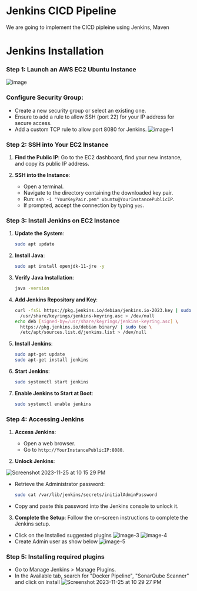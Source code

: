 
# Jenkins CICD Pipeline

We are going to implement the CICD pipleine using Jenkins, Maven



# Jenkins Installation

### Step 1: Launch an AWS EC2 Ubuntu Instance
![image](https://github.com/mahesh430/spring-boot/assets/16769593/b6c58a39-e07c-4fdb-9119-3f2eeb6ad3e1)

### Configure Security Group:

- Create a new security group or select an existing one.
- Ensure to add a rule to allow SSH (port 22) for your IP address for secure access.
- Add a custom TCP rule to allow port 8080 for Jenkins.
![image-1](https://github.com/mahesh430/spring-boot/assets/16769593/93e77da4-0a95-4467-93c4-4b61031848f2)
### Step 2: SSH into Your EC2 Instance

1. **Find the Public IP**: Go to the EC2 dashboard, find your new instance, and copy its public IP address.

2. **SSH into the Instance**:
   - Open a terminal.
   - Navigate to the directory containing the downloaded key pair.
   - Run: `ssh -i "YourKeyPair.pem" ubuntu@YourInstancePublicIP`.
   - If prompted, accept the connection by typing `yes`.

### Step 3: Install Jenkins on EC2 Instance

1. **Update the System**:
   ```bash
   sudo apt update
   ```

2. **Install Java**:
   ```bash
   sudo apt install openjdk-11-jre -y
   ```

3. **Verify Java Installation**:
   ```bash
   java -version
   ```

4. **Add Jenkins Repository and Key**:
   ```bash
   curl -fsSL https://pkg.jenkins.io/debian/jenkins.io-2023.key | sudo tee \
     /usr/share/keyrings/jenkins-keyring.asc > /dev/null
   echo deb [signed-by=/usr/share/keyrings/jenkins-keyring.asc] \
     https://pkg.jenkins.io/debian binary/ | sudo tee \
     /etc/apt/sources.list.d/jenkins.list > /dev/null
   ```

5. **Install Jenkins**:
   ```bash
   sudo apt-get update
   sudo apt-get install jenkins
   ```

6. **Start Jenkins**:
   ```bash
   sudo systemctl start jenkins
   ```

7. **Enable Jenkins to Start at Boot**:
   ```bash
   sudo systemctl enable jenkins
   ```

### Step 4: Accessing Jenkins

1. **Access Jenkins**:
   - Open a web browser.
   - Go to `http://YourInstancePublicIP:8080`.

2. **Unlock Jenkins**:

![Screenshot 2023-11-25 at 10 15 29 PM](https://github.com/mahesh430/spring-boot/assets/16769593/cbd6ce3d-d6e5-4249-85ab-7df669946d68)
   - Retrieve the Administrator password:
     ```bash
     sudo cat /var/lib/jenkins/secrets/initialAdminPassword
     ```
   - Copy and paste this password into the Jenkins console to unlock it.

3. **Complete the Setup**: Follow the on-screen instructions to complete the Jenkins setup.
- Click on the Installed suggested plugins
![image-3](https://github.com/mahesh430/spring-boot/assets/16769593/cb32555e-d39a-4165-9533-a12b760a35c3)
![image-4](https://github.com/mahesh430/spring-boot/assets/16769593/3f3b30fb-6381-4eca-84f2-4da735c53822)
- Create Admin user as show below 
![image-5](https://github.com/mahesh430/spring-boot/assets/16769593/fa3a7a82-2cd6-446b-a285-1dfea6f67798)

### Step 5: Installing required plugins
 - Go to Manage Jenkins > Manage Plugins.
 - In the Available tab, search for "Docker Pipeline", "SonarQube Scanner" and click on install
![Screenshot 2023-11-25 at 10 29 27 PM](https://github.com/mahesh430/spring-boot/assets/16769593/f190b836-c20a-45ad-be57-179f11a97f28)
